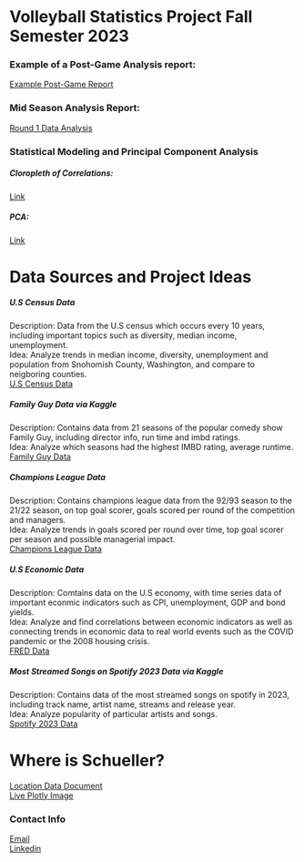 # Volleyball Statistics Project Fall Semester 2023
### Example of a Post-Game Analysis report: 
[Example Post-Game Report](https://rpubs.com/renjenk/1100390)
### Mid Season Analysis Report:
[Round 1 Data Analysis](https://docs.google.com/presentation/d/1xluiBCc0W3n5ApfQVSiNWk25YfA4K_Q_tAopd9UKSYA/edit#slide=id.p)
### Statistical Modeling and Principal Component Analysis
##### Cloropleth of Correlations: 
[Link](https://github.com/krenjen/krenjen.github.io/blob/main/Cloropleth%20for%20Blues%20Data.JPG)
##### PCA:
[Link](https://github.com/krenjen/krenjen.github.io/blob/main/PCA%20analysis%20of%20Blues%20Data.JPG)

# Data Sources and Project Ideas
##### U.S Census Data 
Description: Data from the U.S census which occurs every 10 years, including important topics such as diversity, median income, unemployment.<br>
Idea: Analyze trends in median income, diversity, unemployment and population from Snohomish County, Washington, and compare to neigboring counties.<br>
[U.S Census Data](https://data.census.gov/)
##### Family Guy Data via Kaggle 
Description: Contains data from 21 seasons of the popular comedy show Family Guy, including director info, run time and imbd ratings.<br>
Idea: Analyze which seasons had the highest IMBD rating, average runtime.<br> 
[Family Guy Data](https://www.kaggle.com/datasets/iamsouravbanerjee/family-guy-dataset)
##### Champions League Data  
Description: Contains champions league data from the 92/93 season to the 21/22 season, on top goal scorer, goals scored per round of the competition and managers.<br> 
Idea: Analyze trends in goals scored per round over time, top goal scorer per season and possible managerial impact.<br> 
[Champions League Data](https://sports-statistics.com/sports-data/sports-data-sets-for-data-modeling-visualization-predictions-machine-learning/)
##### U.S Economic Data  
Description: Comtains data on the U.S economy, with time series data of important econmic indicators such as CPI, unemployment, GDP and bond yields.<br> 
Idea: Analyze and find correlations between economic indicators as well as connecting trends in economic data to real world events such as the COVID pandemic or the 2008 housing crisis.<br>
[FRED Data](https://fred.stlouisfed.org/)
##### Most Streamed Songs on Spotify 2023 Data via Kaggle
Description: Contains data of the most streamed songs on spotify in 2023, including track name, artist name, streams and release year.<br> 
Idea: Analyze popularity of particular artists and songs.<br> 
[Spotify 2023 Data](https://www.kaggle.com/datasets/nelgiriyewithana/top-spotify-songs-2023)



# Where is Schueller?
[Location Data Document](https://colab.research.google.com/drive/1e5gdCbN_9d1TmugovpgLvnn8vOKwE9J-)<br>
[Live Plotly Image](https://github.com/krenjen/krenjen.github.io/blob/main/plotly_live_image-zip.zip)

### Contact Info
[Email](kunalrenjen@gmail.com)<br>
[Linkedin](www.linkedin.com/in/kunal-renjen-193a03251)

